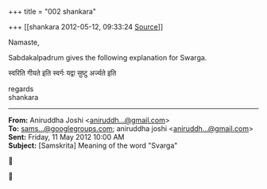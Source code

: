 +++
title = "002 shankara"

+++
[[shankara	2012-05-12, 09:33:24 [Source](https://groups.google.com/g/samskrita/c/PSDseS3d1SE)]]



Namaste,

  

Sabdakalpadrum gives the following explanation for Swarga.

  

स्वरिति गीयते इति स्वर्गः यद्वा सुष्टु अर्ज्यते इति  
  



regards  
shankara  

------------------------------------------------------------------------

**From:** Aniruddha Joshi \<[aniruddh...@gmail.com]()\>  
**To:** [sams...@googlegroups.com](); aniruddha joshi \<[aniruddh...@gmail.com]()\>  
**Sent:** Friday, 11 May 2012 10:00 AM  
**Subject:** \[Samskrita\] Meaning of the word "Svarga"  

  





